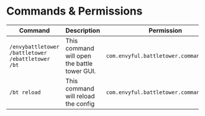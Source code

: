 # Commands & Permissions

| Command                                                                                                                  | Description                                  | Permission                               |
|--------------------------------------------------------------------------------------------------------------------------| -------------------------------------------- | ---------------------------------------- |
| <p><code>/envybattletower</code><br/><code>/battletower</code><br/><code>/ebattletower</code><br/><code>/bt</code></p> | This command will open the battle tower GUI. | `com.envyful.battletower.command`        |
| `/bt reload`                                                                                                             | This command will reload the config          | `com.envyful.battletower.command.reload` |
